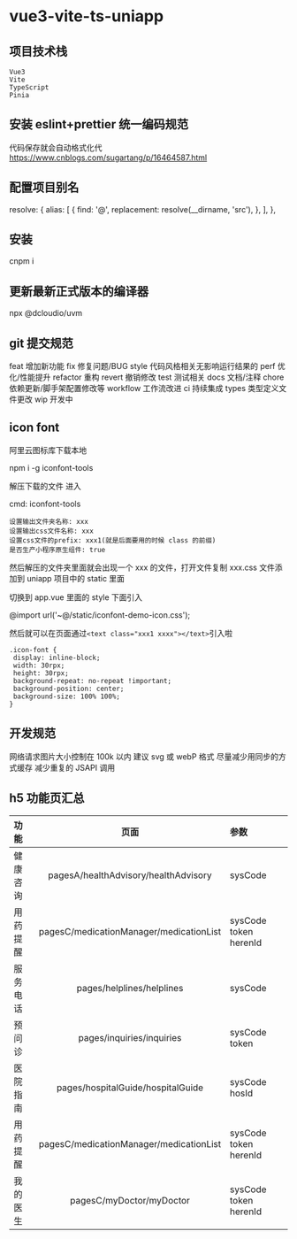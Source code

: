 # vue3-vite-ts-uniapp

## 项目技术栈

    Vue3
    Vite
    TypeScript
    Pinia

## 安装 eslint+prettier 统一编码规范

代码保存就会自动格式化代 <https://www.cnblogs.com/sugartang/p/16464587.html>

## 配置项目别名

resolve: {
alias: [
{
find: '@',
replacement: resolve(__dirname, 'src'),
},
],
},

## 安装

cnpm i

## 更新最新正式版本的编译器

npx @dcloudio/uvm

## git 提交规范

feat 增加新功能
fix 修复问题/BUG
style 代码风格相关无影响运行结果的
perf 优化/性能提升
refactor 重构
revert 撤销修改
test 测试相关
docs 文档/注释
chore 依赖更新/脚手架配置修改等
workflow 工作流改进
ci 持续集成
types 类型定义文件更改
wip 开发中

## icon font

阿里云图标库下载本地

npm i -g iconfont-tools

解压下载的文件 进入

cmd: iconfont-tools

    设置输出文件夹名称: xxx
    设置输出css文件名称: xxx
    设置css文件的prefix: xxx1(就是后面要用的时候 class 的前缀)
    是否生产小程序原生组件: true

然后解压的文件夹里面就会出现一个 xxx 的文件，打开文件复制 xxx.css 文件添加到 uniapp 项目中的 static 里面

切换到 app.vue 里面的 style 下面引入

@import url('~@/static/iconfont-demo-icon.css');

然后就可以在页面通过`<text class="xxx1 xxxx"></text>`引入啦

```
.icon-font {
 display: inline-block;
 width: 30rpx;
 height: 30rpx;
 background-repeat: no-repeat !important;
 background-position: center;
 background-size: 100% 100%;
}
```

## 开发规范

网络请求图片大小控制在 100k 以内 建议 svg 或 webP 格式
尽量减少用同步的方式缓存
减少重复的 JSAPI 调用

## h5 功能页汇总

| 功能     |                  页面                   | 参数                  |
| :------- | :-------------------------------------: | :-------------------- |
| 健康咨询 |  pagesA/healthAdvisory/healthAdvisory   | sysCode               |
| 用药提醒 | pagesC/medicationManager/medicationList | sysCode token herenId |
| 服务电话 |        pages/helplines/helplines        | sysCode               |
| 预问诊   |        pages/inquiries/inquiries        | sysCode token         |
| 医院指南 |    pages/hospitalGuide/hospitalGuide    | sysCode hosId         |
| 用药提醒 | pagesC/medicationManager/medicationList | sysCode token herenId |
| 我的医生 |        pagesC/myDoctor/myDoctor         | sysCode token herenId |
